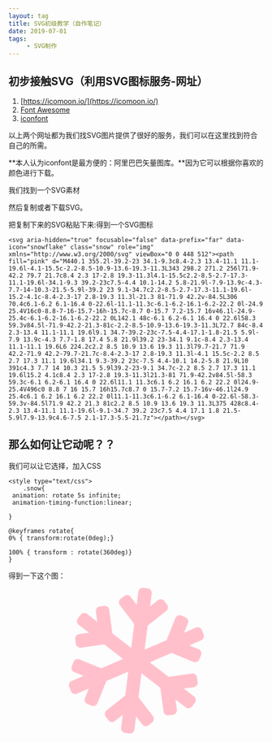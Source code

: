 ```yaml
---
layout: tag
title: SVG初级教学（自作笔记）
date: 2019-07-01
tags:
     - SVG制作
---
```


## 初步接触SVG（利用SVG图标服务-网址）
1. [https://icomoon.io/](https://icomoon.io/)
2. [Font Awesome](https://fontawesome.com/)
3. [iconfont](https://www.iconfont.cn/collections/index)

以上两个网址都为我们找SVG图片提供了很好的服务，我们可以在这里找到符合自己的所需。

**本人认为iconfont是最方便的：阿里巴巴矢量图库。**因为它可以根据你喜欢的颜色进行下载。

我们找到一个SVG素材

然后复制或者下载SVG。

把复制下来的SVG粘贴下来:得到一个SVG图标

```
<svg aria-hidden="true" focusable="false" data-prefix="far" data-icon="snowflake" class="snow" role="img" xmlns="http://www.w3.org/2000/svg" viewBox="0 0 448 512"><path fill="pink" d="M440.1 355.2l-39.2-23 34.1-9.3c8.4-2.3 13.4-11.1 11.1-19.6l-4.1-15.5c-2.2-8.5-10.9-13.6-19.3-11.3L343 298.2 271.2 256l71.9-42.2 79.7 21.7c8.4 2.3 17-2.8 19.3-11.3l4.1-15.5c2.2-8.5-2.7-17.3-11.1-19.6l-34.1-9.3 39.2-23c7.5-4.4 10.1-14.2 5.8-21.9l-7.9-13.9c-4.3-7.7-14-10.3-21.5-5.9l-39.2 23 9.1-34.7c2.2-8.5-2.7-17.3-11.1-19.6l-15.2-4.1c-8.4-2.3-17 2.8-19.3 11.3l-21.3 81-71.9 42.2v-84.5L306 70.4c6.1-6.2 6.1-16.4 0-22.6l-11.1-11.3c-6.1-6.2-16.1-6.2-22.2 0l-24.9 25.4V16c0-8.8-7-16-15.7-16h-15.7c-8.7 0-15.7 7.2-15.7 16v46.1l-24.9-25.4c-6.1-6.2-16.1-6.2-22.2 0L142.1 48c-6.1 6.2-6.1 16.4 0 22.6l58.3 59.3v84.5l-71.9-42.2-21.3-81c-2.2-8.5-10.9-13.6-19.3-11.3L72.7 84c-8.4 2.3-13.4 11.1-11.1 19.6l9.1 34.7-39.2-23c-7.5-4.4-17.1-1.8-21.5 5.9l-7.9 13.9c-4.3 7.7-1.8 17.4 5.8 21.9l39.2 23-34.1 9.1c-8.4 2.3-13.4 11.1-11.1 19.6L6 224.2c2.2 8.5 10.9 13.6 19.3 11.3l79.7-21.7 71.9 42.2-71.9 42.2-79.7-21.7c-8.4-2.3-17 2.8-19.3 11.3l-4.1 15.5c-2.2 8.5 2.7 17.3 11.1 19.6l34.1 9.3-39.2 23c-7.5 4.4-10.1 14.2-5.8 21.9L10 391c4.3 7.7 14 10.3 21.5 5.9l39.2-23-9.1 34.7c-2.2 8.5 2.7 17.3 11.1 19.6l15.2 4.1c8.4 2.3 17-2.8 19.3-11.3l21.3-81 71.9-42.2v84.5l-58.3 59.3c-6.1 6.2-6.1 16.4 0 22.6l11.1 11.3c6.1 6.2 16.1 6.2 22.2 0l24.9-25.4V496c0 8.8 7 16 15.7 16h15.7c8.7 0 15.7-7.2 15.7-16v-46.1l24.9 25.4c6.1 6.2 16.1 6.2 22.2 0l11.1-11.3c6.1-6.2 6.1-16.4 0-22.6l-58.3-59.3v-84.5l71.9 42.2 21.3 81c2.2 8.5 10.9 13.6 19.3 11.3L375 428c8.4-2.3 13.4-11.1 11.1-19.6l-9.1-34.7 39.2 23c7.5 4.4 17.1 1.8 21.5-5.9l7.9-13.9c4.6-7.5 2.1-17.3-5.5-21.7z"></path></svg>
```

## 那么如何让它动呢？？

我们可以让它选择，加入CSS
```
<style type="text/css">
	.snow{
 animation: rotate 5s infinite;
 animation-timing-function:linear;

}

@keyframes rotate{
0% { transform:rotate(0deg);}

100% { transform : rotate(360deg)}        	
}

```

得到一下这个图：

<center>
<div class="snow" style="width: 50%" >

<svg aria-hidden="true" focusable="false" data-prefix="far" data-icon="snowflake" class="snow" role="img" xmlns="http://www.w3.org/2000/svg" viewBox="0 0 448 512"><path fill="pink" d="M440.1 355.2l-39.2-23 34.1-9.3c8.4-2.3 13.4-11.1 11.1-19.6l-4.1-15.5c-2.2-8.5-10.9-13.6-19.3-11.3L343 298.2 271.2 256l71.9-42.2 79.7 21.7c8.4 2.3 17-2.8 19.3-11.3l4.1-15.5c2.2-8.5-2.7-17.3-11.1-19.6l-34.1-9.3 39.2-23c7.5-4.4 10.1-14.2 5.8-21.9l-7.9-13.9c-4.3-7.7-14-10.3-21.5-5.9l-39.2 23 9.1-34.7c2.2-8.5-2.7-17.3-11.1-19.6l-15.2-4.1c-8.4-2.3-17 2.8-19.3 11.3l-21.3 81-71.9 42.2v-84.5L306 70.4c6.1-6.2 6.1-16.4 0-22.6l-11.1-11.3c-6.1-6.2-16.1-6.2-22.2 0l-24.9 25.4V16c0-8.8-7-16-15.7-16h-15.7c-8.7 0-15.7 7.2-15.7 16v46.1l-24.9-25.4c-6.1-6.2-16.1-6.2-22.2 0L142.1 48c-6.1 6.2-6.1 16.4 0 22.6l58.3 59.3v84.5l-71.9-42.2-21.3-81c-2.2-8.5-10.9-13.6-19.3-11.3L72.7 84c-8.4 2.3-13.4 11.1-11.1 19.6l9.1 34.7-39.2-23c-7.5-4.4-17.1-1.8-21.5 5.9l-7.9 13.9c-4.3 7.7-1.8 17.4 5.8 21.9l39.2 23-34.1 9.1c-8.4 2.3-13.4 11.1-11.1 19.6L6 224.2c2.2 8.5 10.9 13.6 19.3 11.3l79.7-21.7 71.9 42.2-71.9 42.2-79.7-21.7c-8.4-2.3-17 2.8-19.3 11.3l-4.1 15.5c-2.2 8.5 2.7 17.3 11.1 19.6l34.1 9.3-39.2 23c-7.5 4.4-10.1 14.2-5.8 21.9L10 391c4.3 7.7 14 10.3 21.5 5.9l39.2-23-9.1 34.7c-2.2 8.5 2.7 17.3 11.1 19.6l15.2 4.1c8.4 2.3 17-2.8 19.3-11.3l21.3-81 71.9-42.2v84.5l-58.3 59.3c-6.1 6.2-6.1 16.4 0 22.6l11.1 11.3c6.1 6.2 16.1 6.2 22.2 0l24.9-25.4V496c0 8.8 7 16 15.7 16h15.7c8.7 0 15.7-7.2 15.7-16v-46.1l24.9 25.4c6.1 6.2 16.1 6.2 22.2 0l11.1-11.3c6.1-6.2 6.1-16.4 0-22.6l-58.3-59.3v-84.5l71.9 42.2 21.3 81c2.2 8.5 10.9 13.6 19.3 11.3L375 428c8.4-2.3 13.4-11.1 11.1-19.6l-9.1-34.7 39.2 23c7.5 4.4 17.1 1.8 21.5-5.9l7.9-13.9c4.6-7.5 2.1-17.3-5.5-21.7z"></path></svg>
</div>
</center>

<style>
	.snow {
	
 animation: rotate 5s infinite;
 animation-timing-function:linear;
}
@keyframes rotate{
0% { transform:rotate(0deg);}
100% { transform : rotate(360deg)}
       	
}
</style>


